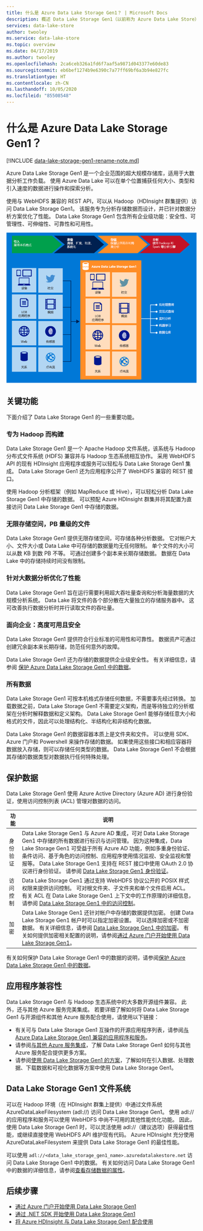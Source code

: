 ```yaml
---
title: 什么是 Azure Data Lake Storage Gen1？ | Microsoft Docs
description: 概述 Data Lake Storage Gen1（以前称为 Azure Data Lake Store），以及它与其他数据存储相比具有哪些优势
services: data-lake-store
author: twooley
ms.service: data-lake-store
ms.topic: overview
ms.date: 04/17/2019
ms.author: twooley
ms.openlocfilehash: 2ca6ceb326a1fd6f7aaf5a9871d043377e60de83
ms.sourcegitcommit: eb6bef1274b9e6390c7a77ff69bf6a3b94e827fc
ms.translationtype: HT
ms.contentlocale: zh-CN
ms.lasthandoff: 10/05/2020
ms.locfileid: "85508548"
---
```

# <a name="what-is-azure-data-lake-storage-gen1"></a>什么是 Azure Data Lake Storage Gen1？

[!INCLUDE [data-lake-storage-gen1-rename-note.md](../../includes/data-lake-storage-gen1-rename-note.md)]

Azure Data Lake Storage Gen1 是一个企业范围的超大规模存储库，适用于大数据分析工作负载。 使用 Azure Data Lake 可以在单个位置捕获任何大小、类型和引入速度的数据进行操作和探索分析。

使用与 WebHDFS 兼容的 REST API，可以从 Hadoop（HDInsight 群集提供）访问 Data Lake Storage Gen1。 该服务专为分析存储数据而设计，并已针对数据分析方案优化了性能。 Data Lake Storage Gen1 包含所有企业级功能：安全性、可管理性、可伸缩性、可靠性和可用性。

![Azure Data Lake](./media/data-lake-store-overview/data-lake-store-concept.png)

## <a name="key-capabilities"></a>关键功能

下面介绍了 Data Lake Storage Gen1 的一些重要功能。

### <a name="built-for-hadoop"></a>专为 Hadoop 而构建

Data Lake Storage Gen1 是一个 Apache Hadoop 文件系统，该系统与 Hadoop 分布式文件系统 (HDFS) 兼容并与 Hadoop 生态系统相互协作。 采用 WebHDFS API 的现有 HDInsight 应用程序或服务可以轻松与 Data Lake Storage Gen1 集成。 Data Lake Storage Gen1 还为应用程序公开了 WebHDFS 兼容的 REST 接口。

使用 Hadoop 分析框架（例如 MapReduce 或 Hive），可以轻松分析 Data Lake Storage Gen1 中存储的数据。 可以预配 Azure HDInsight 群集并将其配置为直接访问 Data Lake Storage Gen1 中存储的数据。

### <a name="unlimited-storage-petabyte-files"></a>无限存储空间，PB 量级的文件

Data Lake Storage Gen1 提供无限存储空间，可存储各种分析数据。 它对帐户大小、文件大小或 Data Lake 中可存储的数据量均无任何限制。 单个文件的大小可以从数 KB 到数 PB 不等。 可通过创建多个副本来长期存储数据。 数据在 Data Lake 中的存储持续时间没有限制。

### <a name="performance-tuned-for-big-data-analytics"></a>针对大数据分析优化了性能

Data Lake Storage Gen1 旨在运行需要利用超大吞吐量查询和分析海量数据的大规模分析系统。 Data Lake 将文件的各个部分散在大量独立的存储服务器中。 这可改善执行数据分析时并行读取文件的吞吐量。

### <a name="enterprise-ready-highly-available-and-secure"></a>面向企业：高度可用且安全

Data Lake Storage Gen1 提供符合行业标准的可用性和可靠性。 数据资产可通过创建冗余副本来长期存储，防范任何意外的故障。

Data Lake Storage Gen1 还为存储的数据提供企业级安全性。 有关详细信息，请参阅 [保护 Azure Data Lake Storage Gen1 中的数据](#DataLakeStoreSecurity)。

### <a name="all-data"></a>所有数据

Data Lake Storage Gen1 可按本机格式存储任何数据，不需要事先经过转换。 加载数据之前，Data Lake Storage Gen1 不需要定义架构，而是等待独立的分析框架在分析时解释数据和定义架构。 Data Lake Storage Gen1 能够存储任意大小和格式的文件，因此可以处理结构化、半结构化和非结构化数据。

Data Lake Storage Gen1 的数据容器本质上是文件夹和文件。 可以使用 SDK、Azure 门户和 Powershell 来操作存储的数据。 如果使用这些接口和相应容器将数据放入存储，则可以存储任何类型的数据。 Data Lake Storage Gen1 不会根据其存储的数据类型对数据执行任何特殊处理。

## <a name="securing-data"></a><a name="DataLakeStoreSecurity"></a>保护数据

Data Lake Storage Gen1 使用 Azure Active Directory (Azure AD) 进行身份验证，使用访问控制列表 (ACL) 管理对数据的访问。

| 功能 | 说明 |
| --- | --- |
| 身份验证 |Data Lake Storage Gen1 与 Azure AD 集成，可对 Data Lake Storage Gen1 中存储的所有数据进行标识与访问管理。 因为这种集成，Data Lake Storage Gen1 可受益于所有 Azure AD 功能，例如多重身份验证、条件访问、基于角色的访问控制、应用程序使用情况监视、安全监视和警报等。 Data Lake Storage Gen1 支持在 REST 接口中使用 OAuth 2.0 协议进行身份验证。 请参阅 [Data Lake Storage Gen1 身份验证](data-lakes-store-authentication-using-azure-active-directory.md)。|
| 访问控制 |Data Lake Storage Gen1 通过支持 WebHDFS 协议公开的 POSIX 样式权限来提供访问控制。 可对根文件夹、子文件夹和单个文件启用 ACL。 有关 ACL 在 Data Lake Storage Gen1 上下文中的工作原理的详细信息，请参阅 [Data Lake Storage Gen1 中的访问控制](data-lake-store-access-control.md)。 |
| 加密 |Data Lake Storage Gen1 还针对帐户中存储的数据提供加密。 创建 Data Lake Storage Gen1 帐户时可以指定加密设置。 可以选择加密或不加密数据。 有关详细信息，请参阅 [Data Lake Storage Gen1 中的加密](data-lake-store-encryption.md)。 有关如何提供加密相关配置的说明，请参阅[通过 Azure 门户开始使用 Data Lake Storage Gen1](data-lake-store-get-started-portal.md)。 |

有关如何保护 Data Lake Storage Gen1 中的数据的说明，请参阅[保护 Azure Data Lake Storage Gen1 中的数据](data-lake-store-secure-data.md)。

## <a name="application-compatibility"></a>应用程序兼容性

Data Lake Storage Gen1 与 Hadoop 生态系统中的大多数开源组件兼容。 此外，还与其他 Azure 服务完美集成。 若要详细了解如何将 Data Lake Storage Gen1 与开源组件和其他 Azure 服务配合使用，请使用以下链接：

- 有关可与 Data Lake Storage Gen1 互操作的开源应用程序列表，请参阅[与 Azure Data Lake Storage Gen1 兼容的应用程序和服务](data-lake-store-compatible-oss-other-applications.md)。
- 请参阅[与其他 Azure 服务集成](data-lake-store-integrate-with-other-services.md)，了解 Data Lake Storage Gen1 如何与其他 Azure 服务配合提供更多方案。
- 请参阅[使用 Data Lake Storage Gen1 的方案](data-lake-store-data-scenarios.md)，了解如何在引入数据、处理数据、下载数据和可视化数据等方案中使用 Data Lake Storage Gen1。

## <a name="data-lake-storage-gen1-file-system"></a>Data Lake Storage Gen1 文件系统

可以在 Hadoop 环境（在 HDInsight 群集上提供）中通过文件系统 AzureDataLakeFilesystem (adl://) 访问 Data Lake Storage Gen1。 使用 adl:// 的应用程序和服务可以使用 WebHDFS 中尚不可用的其他性能优化功能。 因此，使用 Data Lake Storage Gen1 时，可以灵活使用 adl://（建议选项）获得最佳性能，或继续直接使用 WebHDFS API 维护现有代码。 Azure HDInsight 充分使用 AzureDataLakeFilesystem 来提供 Data Lake Storage Gen1 的最佳性能。

可以使用 `adl://<data_lake_storage_gen1_name>.azuredatalakestore.net` 访问 Data Lake Storage Gen1 中的数据。 有关如何访问 Data Lake Storage Gen1 中的数据的详细信息，请参阅[查看存储数据的属性](data-lake-store-get-started-portal.md#properties)。

## <a name="next-steps"></a>后续步骤

- [通过 Azure 门户开始使用 Data Lake Storage Gen1](data-lake-store-get-started-portal.md)
- [通过 .NET SDK 开始使用 Data Lake Storage Gen1](data-lake-store-get-started-net-sdk.md)
- [将 Azure HDInsight 与 Data Lake Storage Gen1 配合使用](data-lake-store-hdinsight-hadoop-use-portal.md)